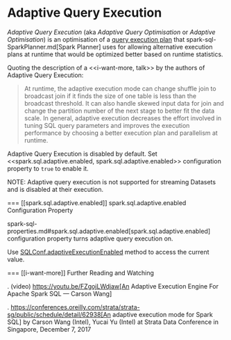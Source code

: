 # Adaptive Query Execution

*Adaptive Query Execution* (aka *Adaptive Query Optimisation* or *Adaptive Optimisation*) is an optimisation of a [query execution plan](physical-operators/SparkPlan.md) that spark-sql-SparkPlanner.md[Spark Planner] uses for allowing alternative execution plans at runtime that would be optimized better based on runtime statistics.

Quoting the description of a <<i-want-more, talk>> by the authors of Adaptive Query Execution:

> At runtime, the adaptive execution mode can change shuffle join to broadcast join if it finds the size of one table is less than the broadcast threshold. It can also handle skewed input data for join and change the partition number of the next stage to better fit the data scale. In general, adaptive execution decreases the effort involved in tuning SQL query parameters and improves the execution performance by choosing a better execution plan and parallelism at runtime.

Adaptive Query Execution is disabled by default. Set <<spark.sql.adaptive.enabled, spark.sql.adaptive.enabled>> configuration property to `true` to enable it.

NOTE: Adaptive query execution is not supported for streaming Datasets and is disabled at their execution.

=== [[spark.sql.adaptive.enabled]] spark.sql.adaptive.enabled Configuration Property

spark-sql-properties.md#spark.sql.adaptive.enabled[spark.sql.adaptive.enabled] configuration property turns adaptive query execution on.

Use [SQLConf.adaptiveExecutionEnabled](SQLConf.md#adaptiveExecutionEnabled) method to access the current value.

=== [[i-want-more]] Further Reading and Watching

. (video) https://youtu.be/FZgojLWdjaw[An Adaptive Execution Engine For Apache Spark SQL &mdash; Carson Wang]

. https://conferences.oreilly.com/strata/strata-sg/public/schedule/detail/62938[An adaptive execution mode for Spark SQL] by Carson Wang (Intel), Yucai Yu (Intel) at Strata Data Conference in Singapore, December 7, 2017
